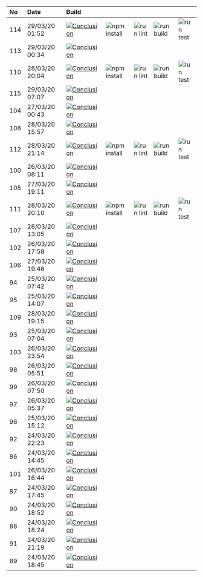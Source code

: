 | No  | Date           | Build                                                                                                                                                          |                                                                      |                                                                |                                                                  |                                                                |
| :-- | :------------- | :------------------------------------------------------------------------------------------------------------------------------------------------------------- | :------------------------------------------------------------------- | :------------------------------------------------------------- | :--------------------------------------------------------------- | :------------------------------------------------------------- |
| 114 | 29/03/20 01:52 | [![Conclusion](https://img.shields.io/badge/build-pass-brightgreen)](https://github.com/e2e-boilerplate/playwright-es-modules-babel-ava/actions/runs/65663225) | ![npm install](https://img.shields.io/badge/npm-install-brightgreen) | ![run lint](https://img.shields.io/badge/run-lint-brightgreen) | ![run build](https://img.shields.io/badge/run-build-brightgreen) | ![run test](https://img.shields.io/badge/run-test-brightgreen) |
| 113 | 29/03/20 00:34 | [![Conclusion](https://img.shields.io/badge/build-pass-brightgreen)](https://github.com/e2e-boilerplate/playwright-es-modules-babel-ava/actions/runs/65639017) |                                                                      |                                                                |                                                                  |                                                                |
| 110 | 28/03/20 20:04 | [![Conclusion](https://img.shields.io/badge/build-pass-brightgreen)](https://github.com/e2e-boilerplate/playwright-es-modules-babel-ava/actions/runs/65533080) | ![npm install](https://img.shields.io/badge/npm-install-brightgreen) | ![run lint](https://img.shields.io/badge/run-lint-brightgreen) | ![run build](https://img.shields.io/badge/run-build-brightgreen) | ![run test](https://img.shields.io/badge/run-test-brightgreen) |
| 115 | 29/03/20 07:07 | [![Conclusion](https://img.shields.io/badge/build-pass-brightgreen)](https://github.com/e2e-boilerplate/playwright-es-modules-babel-ava/actions/runs/65778766) |                                                                      |                                                                |                                                                  |                                                                |
| 104 | 27/03/20 00:43 | [![Conclusion](https://img.shields.io/badge/build-pass-brightgreen)](https://github.com/e2e-boilerplate/playwright-es-modules-babel-ava/actions/runs/64338230) |                                                                      |                                                                |                                                                  |                                                                |
| 108 | 28/03/20 15:57 | [![Conclusion](https://img.shields.io/badge/build-fail-red)](https://github.com/e2e-boilerplate/playwright-es-modules-babel-ava/actions/runs/65439850)         |                                                                      |                                                                |                                                                  |                                                                |
| 112 | 28/03/20 21:14 | [![Conclusion](https://img.shields.io/badge/build-pass-brightgreen)](https://github.com/e2e-boilerplate/playwright-es-modules-babel-ava/actions/runs/65572771) | ![npm install](https://img.shields.io/badge/npm-install-brightgreen) | ![run lint](https://img.shields.io/badge/run-lint-brightgreen) | ![run build](https://img.shields.io/badge/run-build-brightgreen) | ![run test](https://img.shields.io/badge/run-test-brightgreen) |
| 100 | 26/03/20 08:11 | [![Conclusion](https://img.shields.io/badge/build-pass-brightgreen)](https://github.com/e2e-boilerplate/playwright-es-modules-babel-ava/actions/runs/63768410) |                                                                      |                                                                |                                                                  |                                                                |
| 105 | 27/03/20 19:11 | [![Conclusion](https://img.shields.io/badge/build-pass-brightgreen)](https://github.com/e2e-boilerplate/playwright-es-modules-babel-ava/actions/runs/64974167) |                                                                      |                                                                |                                                                  |                                                                |
| 111 | 28/03/20 20:10 | [![Conclusion](https://img.shields.io/badge/build-pass-brightgreen)](https://github.com/e2e-boilerplate/playwright-es-modules-babel-ava/actions/runs/65544945) | ![npm install](https://img.shields.io/badge/npm-install-brightgreen) | ![run lint](https://img.shields.io/badge/run-lint-brightgreen) | ![run build](https://img.shields.io/badge/run-build-brightgreen) | ![run test](https://img.shields.io/badge/run-test-brightgreen) |
| 107 | 28/03/20 13:05 | [![Conclusion](https://img.shields.io/badge/build-pass-brightgreen)](https://github.com/e2e-boilerplate/playwright-es-modules-babel-ava/actions/runs/65373411) |                                                                      |                                                                |                                                                  |                                                                |
| 102 | 26/03/20 17:58 | [![Conclusion](https://img.shields.io/badge/build-pass-brightgreen)](https://github.com/e2e-boilerplate/playwright-es-modules-babel-ava/actions/runs/64146103) |                                                                      |                                                                |                                                                  |                                                                |
| 106 | 27/03/20 19:46 | [![Conclusion](https://img.shields.io/badge/build-pass-brightgreen)](https://github.com/e2e-boilerplate/playwright-es-modules-babel-ava/actions/runs/64985231) |                                                                      |                                                                |                                                                  |                                                                |
| 94  | 25/03/20 07:42 | [![Conclusion](https://img.shields.io/badge/build-pass-brightgreen)](https://github.com/e2e-boilerplate/playwright-es-modules-babel-ava/actions/runs/62952784) |                                                                      |                                                                |                                                                  |                                                                |
| 95  | 25/03/20 14:07 | [![Conclusion](https://img.shields.io/badge/build-pass-brightgreen)](https://github.com/e2e-boilerplate/playwright-es-modules-babel-ava/actions/runs/63206745) |                                                                      |                                                                |                                                                  |                                                                |
| 109 | 28/03/20 19:15 | [![Conclusion](https://img.shields.io/badge/build-pass-brightgreen)](https://github.com/e2e-boilerplate/playwright-es-modules-babel-ava/actions/runs/65521227) |                                                                      |                                                                |                                                                  |                                                                |
| 93  | 25/03/20 07:04 | [![Conclusion](https://img.shields.io/badge/build-pass-brightgreen)](https://github.com/e2e-boilerplate/playwright-es-modules-babel-ava/actions/runs/62928966) |                                                                      |                                                                |                                                                  |                                                                |
| 103 | 26/03/20 23:54 | [![Conclusion](https://img.shields.io/badge/build-pass-brightgreen)](https://github.com/e2e-boilerplate/playwright-es-modules-babel-ava/actions/runs/64316364) |                                                                      |                                                                |                                                                  |                                                                |
| 98  | 26/03/20 05:51 | [![Conclusion](https://img.shields.io/badge/build-pass-brightgreen)](https://github.com/e2e-boilerplate/playwright-es-modules-babel-ava/actions/runs/63679535) |                                                                      |                                                                |                                                                  |                                                                |
| 99  | 26/03/20 07:50 | [![Conclusion](https://img.shields.io/badge/build-pass-brightgreen)](https://github.com/e2e-boilerplate/playwright-es-modules-babel-ava/actions/runs/63750962) |                                                                      |                                                                |                                                                  |                                                                |
| 97  | 26/03/20 05:37 | [![Conclusion](https://img.shields.io/badge/build-pass-brightgreen)](https://github.com/e2e-boilerplate/playwright-es-modules-babel-ava/actions/runs/63672323) |                                                                      |                                                                |                                                                  |                                                                |
| 96  | 25/03/20 15:12 | [![Conclusion](https://img.shields.io/badge/build-pass-brightgreen)](https://github.com/e2e-boilerplate/playwright-es-modules-babel-ava/actions/runs/63246628) |                                                                      |                                                                |                                                                  |                                                                |
| 92  | 24/03/20 22:23 | [![Conclusion](https://img.shields.io/badge/build-pass-brightgreen)](https://github.com/e2e-boilerplate/playwright-es-modules-babel-ava/actions/runs/62685714) |                                                                      |                                                                |                                                                  |                                                                |
| 86  | 24/03/20 14:45 | [![Conclusion](https://img.shields.io/badge/build-fail-red)](https://github.com/e2e-boilerplate/playwright-es-modules-babel-ava/actions/runs/62444806)         |                                                                      |                                                                |                                                                  |                                                                |
| 101 | 26/03/20 16:44 | [![Conclusion](https://img.shields.io/badge/build-pass-brightgreen)](https://github.com/e2e-boilerplate/playwright-es-modules-babel-ava/actions/runs/64103559) |                                                                      |                                                                |                                                                  |                                                                |
| 87  | 24/03/20 17:45 | [![Conclusion](https://img.shields.io/badge/build-fail-red)](https://github.com/e2e-boilerplate/playwright-es-modules-babel-ava/actions/runs/62548439)         |                                                                      |                                                                |                                                                  |                                                                |
| 90  | 24/03/20 18:52 | [![Conclusion](https://img.shields.io/badge/build-pass-brightgreen)](https://github.com/e2e-boilerplate/playwright-es-modules-babel-ava/actions/runs/62582174) |                                                                      |                                                                |                                                                  |                                                                |
| 88  | 24/03/20 18:24 | [![Conclusion](https://img.shields.io/badge/build-pass-brightgreen)](https://github.com/e2e-boilerplate/playwright-es-modules-babel-ava/actions/runs/62571549) |                                                                      |                                                                |                                                                  |                                                                |
| 91  | 24/03/20 21:19 | [![Conclusion](https://img.shields.io/badge/build-pass-brightgreen)](https://github.com/e2e-boilerplate/playwright-es-modules-babel-ava/actions/runs/62659582) |                                                                      |                                                                |                                                                  |                                                                |
| 89  | 24/03/20 18:45 | [![Conclusion](https://img.shields.io/badge/build-pass-brightgreen)](https://github.com/e2e-boilerplate/playwright-es-modules-babel-ava/actions/runs/62579391) |                                                                      |                                                                |                                                                  |                                                                |